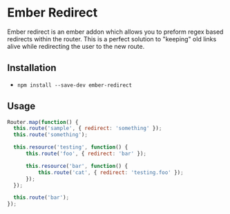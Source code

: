 # Ember Redirect

Ember redirect is an ember addon which allows you to preform regex based redirects within the router.
This is a perfect solution to "keeping" old links alive while redirecting the user to the new route.

## Installation ##

* `npm install --save-dev ember-redirect`

## Usage ##

```js
Router.map(function() {
  this.route('sample', { redirect: 'something' });
  this.route('something');

  this.resource('testing', function() {
      this.route('foo', { redirect: 'bar' });

      this.resource('bar', function() {
          this.route('cat', { redirect: 'testing.foo' });
      });
  });

  this.route('bar');
});
```
